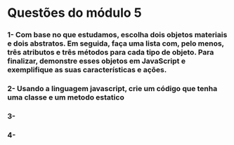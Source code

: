 # Questões do módulo 5

### 1- Com base no que estudamos, escolha dois objetos materiais e dois abstratos. Em seguida, faça uma lista com, pelo menos, três atributos e três métodos para cada tipo de objeto. Para finalizar, demonstre esses objetos em JavaScript e exemplifique as suas características e ações. 

### 2- Usando a linguagem javascript, crie um código que tenha uma classe e um metodo estatico

### 3-

### 4-